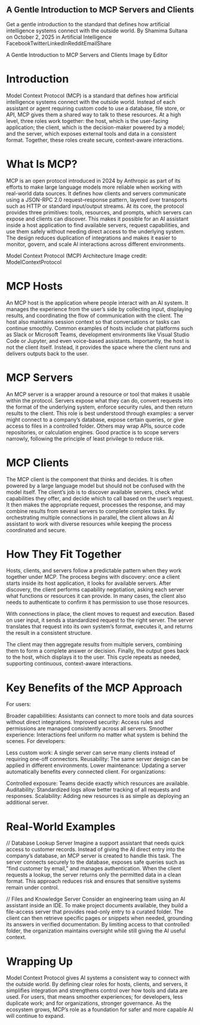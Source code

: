 ## A Gentle Introduction to MCP Servers and Clients

Get a gentle introduction to the standard that defines how artificial intelligence systems connect with the outside world.
By Shamima Sultana on October 2, 2025 in Artificial Intelligence
FacebookTwitterLinkedInRedditEmailShare

A Gentle Introduction to MCP Servers and Clients
Image by Editor

 
# Introduction
 
Model Context Protocol (MCP) is a standard that defines how artificial intelligence systems connect with the outside world. Instead of each assistant or agent requiring custom code to use a database, file store, or API, MCP gives them a shared way to talk to these resources. At a high level, three roles work together: the host, which is the user-facing application; the client, which is the decision-maker powered by a model; and the server, which exposes external tools and data in a consistent format. Together, these roles create secure, context-aware interactions.

 


# What Is MCP?
 
MCP is an open protocol introduced in 2024 by Anthropic as part of its efforts to make large language models more reliable when working with real-world data sources. It defines how clients and servers communicate using a JSON-RPC 2.0 request–response pattern, layered over transports such as HTTP or standard input/output streams. At its core, the protocol provides three primitives: tools, resources, and prompts, which servers can expose and clients can discover. This makes it possible for an AI assistant inside a host application to find available servers, request capabilities, and use them safely without needing direct access to the underlying system. The design reduces duplication of integrations and makes it easier to monitor, govern, and scale AI interactions across different environments.

 

Model Context Protocol (MCP) Architecture
Image credit: ModelContextProtocol
 


# MCP Hosts
 
An MCP host is the application where people interact with an AI system. It manages the experience from the user’s side by collecting input, displaying results, and coordinating the flow of communication with the client. The host also maintains session context so that conversations or tasks can continue smoothly. Common examples of hosts include chat platforms such as Slack or Microsoft Teams, development environments like Visual Studio Code or Jupyter, and even voice-based assistants. Importantly, the host is not the client itself. Instead, it provides the space where the client runs and delivers outputs back to the user.

 

# MCP Servers
 
An MCP server is a wrapper around a resource or tool that makes it usable within the protocol. Servers expose what they can do, convert requests into the format of the underlying system, enforce security rules, and then return results to the client. This role is best understood through examples: a server might connect to a company’s database, expose certain queries, or give access to files in a controlled folder. Others may wrap APIs, source code repositories, or calculation engines. Good practice is to scope servers narrowly, following the principle of least privilege to reduce risk.

 

# MCP Clients
 
The MCP client is the component that thinks and decides. It is often powered by a large language model but should not be confused with the model itself. The client’s job is to discover available servers, check what capabilities they offer, and decide which to call based on the user’s request. It then makes the appropriate request, processes the response, and may combine results from several servers to complete complex tasks. By orchestrating multiple connections in parallel, the client allows an AI assistant to work with diverse resources while keeping the process coordinated and secure.

 

# How They Fit Together
 
Hosts, clients, and servers follow a predictable pattern when they work together under MCP. The process begins with discovery: once a client starts inside its host application, it looks for available servers. After discovery, the client performs capability negotiation, asking each server what functions or resources it can provide. In many cases, the client also needs to authenticate to confirm it has permission to use those resources.

With connections in place, the client moves to request and execution. Based on user input, it sends a standardized request to the right server. The server translates that request into its own system’s format, executes it, and returns the result in a consistent structure.

The client may then aggregate results from multiple servers, combining them to form a complete answer or decision. Finally, the output goes back to the host, which displays it to the user. This cycle repeats as needed, supporting continuous, context-aware interactions.

 

# Key Benefits of the MCP Approach
 
For users:

Broader capabilities: Assistants can connect to more tools and data sources without direct integrations.
Improved security: Access rules and permissions are managed consistently across all servers.
Smoother experience: Interactions feel uniform no matter what system is behind the scenes.
For developers:

Less custom work: A single server can serve many clients instead of requiring one-off connectors.
Reusability: The same server design can be applied in different environments.
Lower maintenance: Updating a server automatically benefits every connected client.
For organizations:

Controlled exposure: Teams decide exactly which resources are available.
Auditability: Standardized logs allow better tracking of all requests and responses.
Scalability: Adding new resources is as simple as deploying an additional server.
 

# Real-World Examples
 

// Database Lookup Server
Imagine a support assistant that needs quick access to customer records. Instead of giving the AI direct entry into the company’s database, an MCP server is created to handle this task. The server connects securely to the database, exposes safe queries such as “find customer by email,” and manages authentication. When the client requests a lookup, the server returns only the permitted data in a clean format. This approach reduces risk and ensures that sensitive systems remain under control.

 

// Files and Knowledge Server
Consider an engineering team using an AI assistant inside an IDE. To make project documents available, they build a file-access server that provides read-only entry to a curated folder. The client can then retrieve specific pages or snippets when needed, grounding its answers in verified documentation. By limiting access to that controlled folder, the organization maintains oversight while still giving the AI useful context.

 

# Wrapping Up
 
Model Context Protocol gives AI systems a consistent way to connect with the outside world. By defining clear roles for hosts, clients, and servers, it simplifies integration and strengthens control over how tools and data are used. For users, that means smoother experiences; for developers, less duplicate work; and for organizations, stronger governance. As the ecosystem grows, MCP’s role as a foundation for safer and more capable AI will continue to expand.